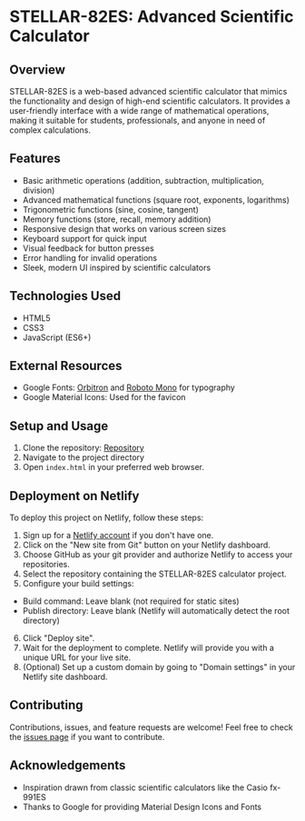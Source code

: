 # STELLAR-82ES: Advanced Scientific Calculator

## Overview

STELLAR-82ES is a web-based advanced scientific calculator that mimics the functionality and design of high-end scientific calculators. It provides a user-friendly interface with a wide range of mathematical operations, making it suitable for students, professionals, and anyone in need of complex calculations.

## Features

- Basic arithmetic operations (addition, subtraction, multiplication, division)
- Advanced mathematical functions (square root, exponents, logarithms)
- Trigonometric functions (sine, cosine, tangent)
- Memory functions (store, recall, memory addition)
- Responsive design that works on various screen sizes
- Keyboard support for quick input
- Visual feedback for button presses
- Error handling for invalid operations
- Sleek, modern UI inspired by scientific calculators

## Technologies Used

- HTML5
- CSS3
- JavaScript (ES6+)

## External Resources

- Google Fonts: [Orbitron](https://fonts.google.com/specimen/Orbitron) and [Roboto Mono](https://fonts.google.com/specimen/Roboto+Mono) for typography
- Google Material Icons: Used for the favicon

## Setup and Usage

1. Clone the repository: [Repository](https://github.com/Chowdaa/Calculator.git)
2. Navigate to the project directory
3. Open `index.html` in your preferred web browser.

## Deployment on Netlify

To deploy this project on Netlify, follow these steps:

1. Sign up for a [Netlify account](https://app.netlify.com/signup) if you don't have one.
2. Click on the "New site from Git" button on your Netlify dashboard.
3. Choose GitHub as your git provider and authorize Netlify to access your repositories.
4. Select the repository containing the STELLAR-82ES calculator project.
5. Configure your build settings:
- Build command: Leave blank (not required for static sites)
- Publish directory: Leave blank (Netlify will automatically detect the root directory)
6. Click "Deploy site".
7. Wait for the deployment to complete. Netlify will provide you with a unique URL for your live site.
8. (Optional) Set up a custom domain by going to "Domain settings" in your Netlify site dashboard.

## Contributing

Contributions, issues, and feature requests are welcome! Feel free to check the [issues page](https://github.com/Chowdaa/calculator/issues) if you want to contribute.

## Acknowledgements

- Inspiration drawn from classic scientific calculators like the Casio fx-991ES
- Thanks to Google for providing Material Design Icons and Fonts
